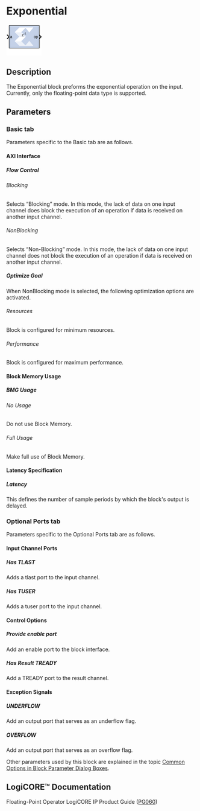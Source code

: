 # Exponential

![](./Images/block.png)

## Description

The Exponential block preforms the exponential operation on the
input. Currently, only the floating-point data type is supported.

## Parameters

### Basic tab  
Parameters specific to the Basic tab are as follows.

#### AXI Interface  
##### Flow Control  
###### Blocking  
Selects “Blocking” mode. In this mode, the lack of data on one input
channel does block the execution of an operation if data is received on
another input channel.

###### NonBlocking  
Selects “Non-Blocking” mode. In this mode, the lack of data on one input
channel does not block the execution of an operation if data is received
on another input channel.

##### Optimize Goal  
When NonBlocking mode is selected, the following optimization options
are activated.

###### Resources  
Block is configured for minimum resources.

###### Performance  
Block is configured for maximum performance.

#### Block Memory Usage  
##### BMG Usage  
###### No Usage  
Do not use Block Memory.

###### Full Usage  
Make full use of Block Memory.

#### Latency Specification  
##### Latency  
This defines the number of sample periods by which the block's output is
delayed.

### Optional Ports tab  
Parameters specific to the Optional Ports tab are as follows.

#### Input Channel Ports  
##### Has TLAST  
Adds a tlast port to the input channel.

##### Has TUSER  
Adds a tuser port to the input channel.

#### Control Options  
##### Provide enable port  
Add an enable port to the block interface.

##### Has Result TREADY  
Add a TREADY port to the result channel.

#### Exception Signals  
##### UNDERFLOW  
Add an output port that serves as an underflow flag.

##### OVERFLOW  
Add an output port that serves as an overflow flag.

Other parameters used by this block are explained in the topic [Common
Options in Block Parameter Dialog
Boxes](common-options-in-block-parameter-dialog-boxes-aa1032308.html).

## LogiCORE™ Documentation

Floating-Point Operator LogiCORE IP Product Guide
([PG060](https://docs.xilinx.com/access/sources/ud/document?isLatest=true&url=pg060-floating-point&ft:locale=en-US))
